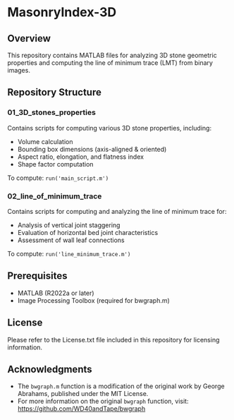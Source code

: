 # MasonryIndex-3D

## Overview
This repository contains MATLAB files for analyzing 3D stone geometric properties and computing the line of minimum trace (LMT) from binary images.

## Repository Structure

### 01_3D_stones_properties
Contains scripts for computing various 3D stone properties, including:
- Volume calculation
- Bounding box dimensions (axis-aligned & oriented)
- Aspect ratio, elongation, and flatness index
- Shape factor computation

To compute:
`run('main_script.m')`

### 02_line_of_minimum_trace
Contains scripts for computing and analyzing the line of minimum trace for: 
- Analysis of vertical joint staggering
- Evaluation of horizontal bed joint characteristics
- Assessment of wall leaf connections

To compute:
`run('line_minimum_trace.m')`


## Prerequisites
- MATLAB (R2022a or later)
- Image Processing Toolbox (required for bwgraph.m)

## License
Please refer to the License.txt file included in this repository for licensing information.

## Acknowledgments
- The `bwgraph.m` function is a modification of the original work by George Abrahams, published under the MIT License.
- For more information on the original `bwgraph` function, visit: https://github.com/WD40andTape/bwgraph


